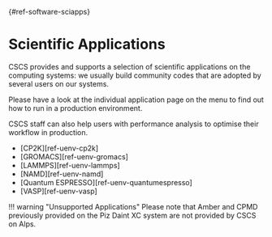 [](){#ref-software-sciapps}
# Scientific Applications

CSCS provides and supports a selection of scientific applications on the computing systems: we usually build community codes that are adopted by several users on our systems.

Please have a look at the individual application page on the menu to find out how to run in a production environment.

CSCS staff can also help users with performance analysis to optimise their workflow in production.

* [CP2K][ref-uenv-cp2k]
* [GROMACS][ref-uenv-gromacs]
* [LAMMPS][ref-uenv-lammps]
* [NAMD][ref-uenv-namd]
* [Quantum ESPRESSO][ref-uenv-quantumespresso]
* [VASP][ref-uenv-vasp]

!!! warning "Unsupported Applications"
    Please note that Amber and CPMD previously provided on the Piz Daint XC system are not provided by CSCS on Alps.
